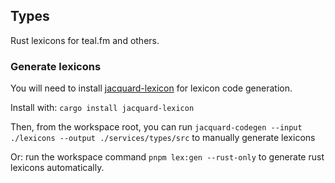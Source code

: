 ## Types
Rust lexicons for teal.fm and others.

### Generate lexicons
You will need to install [jacquard-lexicon](https://crates.io/crates/jacquard-lexicon) for lexicon code generation.

Install with:
`cargo install jacquard-lexicon`

Then, from the workspace root, you can run `jacquard-codegen --input ./lexicons --output ./services/types/src` to manually generate lexicons

Or: run the workspace command `pnpm lex:gen --rust-only` to generate rust lexicons automatically.
